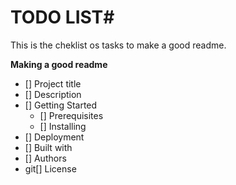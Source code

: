 # **TODO LIST**#

This is the cheklist os tasks to make a good readme.

**Making a good readme**

- [] Project title
 - [] Description
 - [] Getting Started
   - [] Prerequisites
   - [] Installing
 - [] Deployment
 - [] Built with
 - [] Authors
 - git[] License
